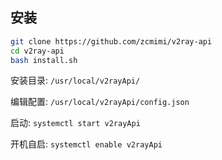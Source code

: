 ## 安装

```bash
git clone https://github.com/zcmimi/v2ray-api
cd v2ray-api
bash install.sh
```

安装目录: `/usr/local/v2rayApi/`

编辑配置: `/usr/local/v2rayApi/config.json`

启动: `systemctl start v2rayApi`

开机自启: `systemctl enable v2rayApi`